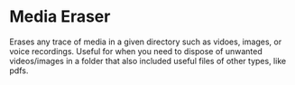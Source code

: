 # Media Eraser

Erases any trace of media in a given directory such as vidoes, images, or voice recordings. Useful for when you need to dispose of unwanted videos/images in a folder that also included useful files of other types, like pdfs.
